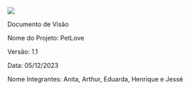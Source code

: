 ![](logo.png)

Documento de Visão

Nome do Projeto: PetLove

Versão: 1.1

Data: 05/12/2023

Nome Integrantes: Anita, Arthur, Eduarda, Henrique e Jessé
